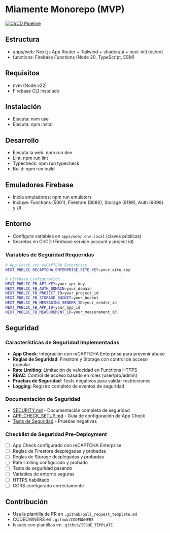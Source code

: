 # Miamente Monorepo (MVP)

[![CI/CD Pipeline](https://github.com/manueljurado/miamente_platform/actions/workflows/ci.yml/badge.svg)](https://github.com/manueljurado/miamente_platform/actions/workflows/ci.yml)

## Estructura

- apps/web: Next.js App Router + Tailwind + shadcn/ui + next-intl (es/en)
- functions: Firebase Functions (Node 20, TypeScript, ESM)

## Requisitos

- nvm (Node v22)
- Firebase CLI instalado

## Instalación

- Ejecuta: nvm use
- Ejecuta: npm install

## Desarrollo

- Ejecuta la web: npm run dev
- Lint: npm run lint
- Typecheck: npm run typecheck
- Build: npm run build

## Emuladores Firebase

- Inicia emuladores: npm run emulators
- Incluye: Functions (5001), Firestore (8080), Storage (9199), Auth (9099) y UI

## Entorno

- Configura variables en `apps/web/.env.local` (claves públicas)
- Secretos en CI/CD (Firebase service account y project id)

### Variables de Seguridad Requeridas

```bash
# App Check con reCAPTCHA Enterprise
NEXT_PUBLIC_RECAPTCHA_ENTERPRISE_SITE_KEY=your_site_key

# Firebase Configuration
NEXT_PUBLIC_FB_API_KEY=your_api_key
NEXT_PUBLIC_FB_AUTH_DOMAIN=your_domain
NEXT_PUBLIC_FB_PROJECT_ID=your_project_id
NEXT_PUBLIC_FB_STORAGE_BUCKET=your_bucket
NEXT_PUBLIC_FB_MESSAGING_SENDER_ID=your_sender_id
NEXT_PUBLIC_FB_APP_ID=your_app_id
NEXT_PUBLIC_FB_MEASUREMENT_ID=your_measurement_id
```

## Seguridad

### Características de Seguridad Implementadas

- **App Check**: Integración con reCAPTCHA Enterprise para prevenir abuso
- **Reglas de Seguridad**: Firestore y Storage con control de acceso granular
- **Rate Limiting**: Limitación de velocidad en Functions HTTPS
- **RBAC**: Control de acceso basado en roles (user/pro/admin)
- **Pruebas de Seguridad**: Tests negativos para validar restricciones
- **Logging**: Registro completo de eventos de seguridad

### Documentación de Seguridad

- [SECURITY.md](./SECURITY.md) - Documentación completa de seguridad
- [APP_CHECK_SETUP.md](./docs/APP_CHECK_SETUP.md) - Guía de configuración de App Check
- [Tests de Seguridad](./apps/web/src/app/__tests__/security-negative.test.tsx) - Pruebas negativas

### Checklist de Seguridad Pre-Deployment

- [ ] App Check configurado con reCAPTCHA Enterprise
- [ ] Reglas de Firestore desplegadas y probadas
- [ ] Reglas de Storage desplegadas y probadas
- [ ] Rate limiting configurado y probado
- [ ] Tests de seguridad pasando
- [ ] Variables de entorno seguras
- [ ] HTTPS habilitado
- [ ] CORS configurado correctamente

## Contribución

- Usa la plantilla de PR en `.github/pull_request_template.md`
- CODEOWNERS en `.github/CODEOWNERS`
- Issues con plantillas en `.github/ISSUE_TEMPLATE`
